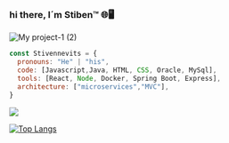 ### hi there, I´m Stiben™️ 🌐🖥️
![My project-1 (2)](https://user-images.githubusercontent.com/108912463/215538600-a18feb69-b0a1-4696-af2f-ca64ef908013.png)



```js
const Stivennevits = {
  pronouns: "He" | "his",
  code: [Javascript,Java, HTML, CSS, Oracle, MySql],
  tools: [React, Node, Docker, Spring Boot, Express],
  architecture: ["microservices","MVC"],
}
```

<picture>
<source 
  srcset="https://github-readme-stats.vercel.app/api?username=stivennevits&show_icons=true&theme=tokyonight"
  media="(prefers-color-scheme: dark)"
/>
<source
  srcset="https://github-readme-stats.vercel.app/api?username=stivennevits&show_icons=true"
  media="(prefers-color-scheme: light), (prefers-color-scheme: no-preference)"
/>
<img src="https://github-readme-stats.vercel.app/api?username=stivennevits&show_icons=true" />
</picture>

[![Top Langs](https://github-readme-stats.vercel.app/api/top-langs/?username=stivennevits&layout=compact&show_icons=true&theme=tokyonight)](https://github.com/stivennevits/github-readme-stats)

<!--
**Stivennevits/Stivennevits** is a ✨ _special_ ✨ repository because its `README.md` (this file) appears on your GitHub profile.

Here are some ideas to get you started:

- 🔭 I’m currently working on ...
- 🌱 I’m currently learning ...
- 👯 I’m looking to collaborate on ...
- 🤔 I’m looking for help with ...
- 💬 Ask me about ...
- 📫 How to reach me: ...
- 😄 Pronouns: ...
- ⚡ Fun fact: ...
-->
